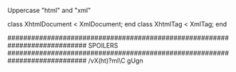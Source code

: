 Uppercase "html" and "xml"

class XhtmlDocument < XmlDocument; end
class XhtmlTag < XmlTag; end



      
                                                              
                                                              


                                                              
   








############################################################################
SPOILERS
############################################################################
\/vX(ht)?ml\C
gUgn
